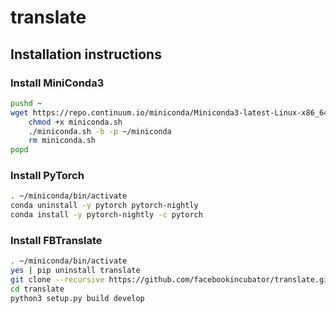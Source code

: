 # translate

## Installation instructions

### Install MiniConda3
```bash
pushd ~
wget https://repo.continuum.io/miniconda/Miniconda3-latest-Linux-x86_64.sh -O miniconda.sh
    chmod +x miniconda.sh
    ./miniconda.sh -b -p ~/miniconda
    rm miniconda.sh
popd
```

### Install PyTorch
```bash
. ~/miniconda/bin/activate
conda uninstall -y pytorch pytorch-nightly
conda install -y pytorch-nightly -c pytorch
```

### Install FBTranslate
```bash
. ~/miniconda/bin/activate
yes | pip uninstall translate
git clone --recursive https://github.com/facebookincubator/translate.git
cd translate
python3 setup.py build develop
```
